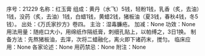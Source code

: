 序号：21229
名称：红玉膏
组成：黄丹（水飞）5钱，轻粉1钱，乳香（炙，去油）1钱，没药（炙，去油）1钱，白蜡1钱，黄蜡2钱，猪板油（夏3钱，春秋4钱，冬5钱）。
出处：《万氏家抄方》卷四。
主治：湿毒臁疮。
加减：None
功效：None
用法用量：随疮口大小，用绵纸作隔纸膏，刺细孔贴上，以帕缚之，3日1换。
制备方法：先熬猪板油，去滓，次将二蜡融化，离火即下诸药末，搅匀。
临床应用：None
各家论述：None
用药禁忌：None
附注：None
